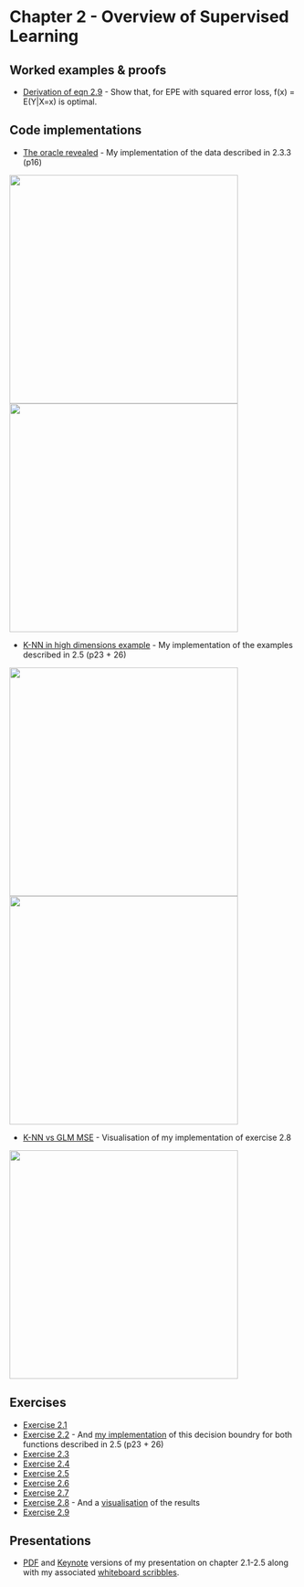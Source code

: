 # Chapter 2 - Overview of Supervised Learning

## Worked examples & proofs

* [Derivation of eqn 2.9](https://github.com/alanjeffares/elements-of-statistical-learning/blob/master/chapter-2/derivation_2.9.pdf) - Show that, for EPE with squared error loss, f(x) = E(Y|X=x) is optimal. 

## Code implementations

* [The oracle revealed](https://github.com/alanjeffares/elements-of-statistical-learning/blob/master/chapter-2/bayes_decision_boundary.R) - My implementation of the data described in 2.3.3 (p16)

<img src="https://raw.githubusercontent.com/alanjeffares/elements-of-statistical-learning/master/chapter-2/images/20_bivariate_means.png"  width="400"> <img src="https://raw.githubusercontent.com/alanjeffares/elements-of-statistical-learning/master/chapter-2/images/Mixed_gaussian_clusters.png"  width="400">


* [K-NN in high dimensions example](https://github.com/alanjeffares/elements-of-statistical-learning/blob/master/chapter-2/example_p23.R) - My implementation of the examples described in 2.5 (p23 + 26)

<img src="https://raw.githubusercontent.com/alanjeffares/elements-of-statistical-learning/master/chapter-2/images/MSE_vs_Dimension_1.png"  width="400"> <img src="https://raw.githubusercontent.com/alanjeffares/elements-of-statistical-learning/master/chapter-2/images/MSE_vs_Dimension_2.png"  width="400">



* [K-NN vs GLM MSE](https://github.com/alanjeffares/elements-of-statistical-learning/blob/master/chapter-2/exercise_2.8.R) - Visualisation of my implementation of exercise 2.8

<img src="https://github.com/alanjeffares/elements-of-statistical-learning/blob/master/chapter-2/images/KNN_vs_GLM.png"  width="400">

## Exercises

* [Exercise 2.1](https://github.com/alanjeffares/elements-of-statistical-learning/blob/master/chapter-2/exercise_2.1.pdf)
* [Exercise 2.2](https://github.com/alanjeffares/elements-of-statistical-learning/blob/master/chapter-2/exercise_2.2.pdf) - And [my implementation](https://github.com/alanjeffares/elements-of-statistical-learning/blob/master/chapter-2/bayes_decision_boundary.R) of this decision boundry for both functions described in 2.5 (p23 + 26)
* [Exercise 2.3](https://github.com/alanjeffares/elements-of-statistical-learning/blob/master/chapter-2/exercise_2.3.pdf)
* [Exercise 2.4](https://github.com/alanjeffares/elements-of-statistical-learning/blob/master/chapter-2/exercise_2.4.pdf)
* [Exercise 2.5](https://github.com/alanjeffares/elements-of-statistical-learning/blob/master/chapter-2/exercise_2.5.pdf)
* [Exercise 2.6](https://github.com/alanjeffares/elements-of-statistical-learning/blob/master/chapter-2/exercise_2.6.pdf)
* [Exercise 2.7](https://github.com/alanjeffares/elements-of-statistical-learning/blob/master/chapter-2/exercise_2.7.pdf)
* [Exercise 2.8](https://github.com/alanjeffares/elements-of-statistical-learning/blob/master/chapter-2/exercise_2.8.R) - And a [visualisation](https://github.com/alanjeffares/elements-of-statistical-learning/blob/master/chapter-2/images/KNN_vs_GLM.png) of the results
* [Exercise 2.9]()

## Presentations

* [PDF](https://github.com/alanjeffares/elements-of-statistical-learning/blob/master/chapter-2/presentations/slides_2.1-2.5.pdf) and [Keynote](https://github.com/alanjeffares/elements-of-statistical-learning/blob/master/chapter-2/presentations/slides_2.1-2.5.key) versions of my presentation on chapter 2.1-2.5 along with my associated [whiteboard scribbles](https://github.com/alanjeffares/elements-of-statistical-learning/blob/master/chapter-2/presentations/Whiteboard_notes.png).




